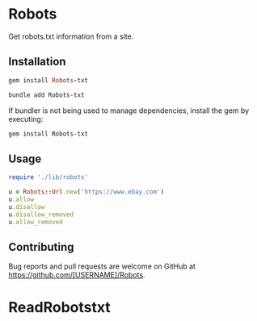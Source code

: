 # Robots
Get robots.txt information from a site. 

## Installation

```ruby
gem install Robots-txt
```

```bash
bundle add Robots-txt
```

If bundler is not being used to manage dependencies, install the gem by executing:

```bash
gem install Robots-txt
```

## Usage

```ruby
require './lib/robots'

u = Robots::Url.new('https://www.ebay.com')
u.allow
u.disallow
u.disallow_removed
u.allow_removed
```

## Contributing

Bug reports and pull requests are welcome on GitHub at https://github.com/[USERNAME]/Robots.
# ReadRobotstxt
